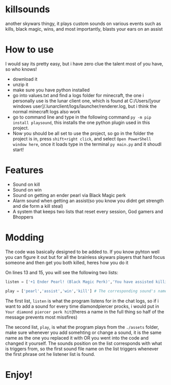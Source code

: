 # killsounds
another skywars thingy, it plays custom sounds on various events such as kills, black magic, wins, and most importantly, blasts your ears on an assist

# How to use

I would say its pretty easy, but i have zero clue the talent most of you have, so who knows!

* download it
* unzip it
* make sure you have python installed
* go into values.txt and find a logs folder for minecraft, the one i personally use is the lunar client one, which is found at C:/Users/[your windows user]/.lunarclient/logs/launcher/renderer.log, but i think the normal minecraft logs also work
* go to command line and type in the following command `py -m pip install playsound`, this installs the one python plugin used in this project.
* Now you should be all set to use the project, so go in the folder the project is in, press `shift+right click`, and select `Open PowerShell window here`, once it loads type in the terminal `py main.py` and it shoudl start!
  
# Features
  
* Sound on kill
* Sound on win
* Sound on getting an ender pearl via Black Magic perk
* Alarm sound when getting an assist(so you know you didnt get strength and die form a kill steal)
* A system that keeps two lists that reset every session, God gamers and Bhoppers
# Modding
The code was basically designed to be added to. If you know pyhton well you can figure it out but for all the brainless skywars players that hard focus someone and then get you both killed, heres how you do it
  
On lines 13 and 15, you will see the following two lists:
  
``` py 
listen = ['+1 Ender Pearl! (Black Magic Perk)','You have assisted killing','You won! Want to play again? Click here! ','+1 SkyWars Experience (Kill)'] # What the program should look for in the chat logs

play = ['pearl','assist','win','kill'] # The corresponding sound's name, in the same position on the list
```
The first list, `listen` is what the program listens for in the chat logs, so if i want to add a sound for every time diamondpiercer procks, i would put in `Your diamond piercer perk hit`(theres a name in the full thing so half of the message prevents most missfires)

The second list, `play`, is what the program plays from the `./assets` folder, make sure whenever you add somehting or change a sound, it is the same name as the one you replaced it with OR you went into the code and changed it yourself. The sounds position on the list corresponds with what is triggers from, so the first sound file name on the list triggers whenever the first phrase ont he listener list is found.
  
# Enjoy!
